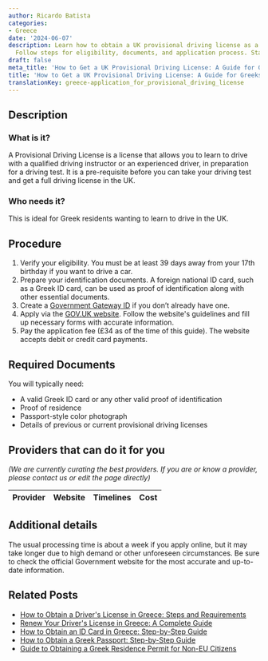 ```yaml
---
author: Ricardo Batista
categories:
- Greece
date: '2024-06-07'
description: Learn how to obtain a UK provisional driving license as a Greek resident.
  Follow steps for eligibility, documents, and application process. Start today!
draft: false
meta_title: 'How to Get a UK Provisional Driving License: A Guide for Greeks'
title: 'How to Get a UK Provisional Driving License: A Guide for Greeks'
translationKey: greece-application_for_provisional_driving_license
---
```


## Description
### What is it?
A Provisional Driving License is a license that allows you to learn to drive with a qualified driving instructor or an experienced driver, in preparation for a driving test. It is a pre-requisite before you can take your driving test and get a full driving license in the UK.

### Who needs it?
This is ideal for Greek residents wanting to learn to drive in the UK. 

## Procedure
1. Verify your eligibility. You must be at least 39 days away from your 17th birthday if you want to drive a car.
2. Prepare your identification documents. A foreign national ID card, such as a Greek ID card, can be used as proof of identification along with other essential documents.
3. Create a [Government Gateway ID](https://www.access.service.gov.uk/login/signin/creds) if you don’t already have one.
4. Apply via the [GOV.UK website](https://www.gov.uk/apply-first-provisional-driving-licence). Follow the website's guidelines and fill up necessary forms with accurate information.
5. Pay the application fee (£34 as of the time of this guide). The website accepts debit or credit card payments.

## Required Documents
You will typically need:
- A valid Greek ID card or any other valid proof of identification
- Proof of residence
- Passport-style color photograph
- Details of previous or current provisional driving licenses

## Providers that can do it for you

_(We are currently curating the best providers. If you are or know a provider, please contact us or edit the page directly)_

| Provider        |     Website     |     Timelines    |       Cost      |
| :-------------: | :-------------: |  :-------------: | :-------------: |

## Additional details
The usual processing time is about a week if you apply online, but it may take longer due to high demand or other unforeseen circumstances. Be sure to check the official Government website for the most accurate and up-to-date information.
## Related Posts

- [How to Obtain a Driver's License in Greece: Steps and Requirements](https://tramitit.com/guides/greece/application_for_drivers_license/)
- [Renew Your Driver's License in Greece: A Complete Guide](https://tramitit.com/guides/greece/application_for_drivers_license_renewal/)
- [How to Obtain an ID Card in Greece: Step-by-Step Guide](https://tramitit.com/guides/greece/application_for_id_issuance/)
- [How to Obtain a Greek Passport: Step-by-Step Guide](https://tramitit.com/guides/greece/application_for_passport_issuance/)
- [Guide to Obtaining a Greek Residence Permit for Non-EU Citizens](https://tramitit.com/guides/greece/application_for_residence_permit/)